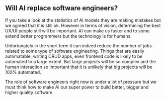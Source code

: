 ## Will AI replace software engineers?

If you take a look at the statistics of AI models they are making mistakes but we agreed that it is still ok.
However in terms of vision, determining the best UX/UI people still will be important. AI can make us faster
and to some extend better programmers but the technology is for humans.

Unfortunately in the short term it can indeed reduce the number of jobs related to some type of software engineering.
Things that are easily automatable, writing CRUD apps, even frontend code is likely to be automated to a large extent.
But large projects will be so complex and the human interaction so important that it is unlikely that big projects
will be 100% automated.

The role of software engineers right now is under a lot of pressure but we must think how to make AI our super power
to build better, bigger and higher quality software.